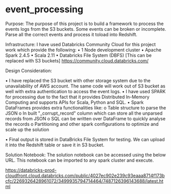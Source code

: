 # event_processing

Purpose:
The purpose of this project is to build a framework to process the events logs from the S3 buckets. Some events can be broken or incomplete. Parse all the correct events and process it toload into Redshift.


Infrastructure:
I have used Databricks Community Cloud for this project work which provide the following:
•	1 Node development cluster
•	Apache Spark 2.4.5
•	Scala 2.11
•	Databricks File System (DBFS) [This can be replaced with S3 buckets]
https://community.cloud.databricks.com/


Design Consideration:

•	I have replaced the S3 bucket with other storage system due to the unavailability of AWS account. The same code will work out of S3 bucket as well with extra authentication to access the event logs.
•	I have used SPARK for processing due to the fact that it provides Distributed In-Memory Computing and supports APIs for Scala, Python and SQL.
•	Spark DataFrames provides extra functionalities like:
o	Table structure to parse the JSON
o	In built "_corrupt_record" column which can store all the unparsed records from JSON
o	SQL can be written over DataFrame to quickly analyse the records
o	Partitioning and other spark configurations to optimize and scale up the solution

•	Final output is stored in DataBricks File System for testing. We can upload it into the Redshift table or save it in S3 bucket.


Solution Notebook: The solution notebook can be accessed using the below URL. This notebook can be imported to any spark cluster and execute.

https://databricks-prod-cloudfront.cloud.databricks.com/public/4027ec902e239c93eaaa8714f173bcfc/2269326428961072/3499935794714464/7487126396143688/latest.html
